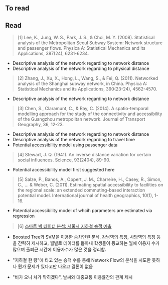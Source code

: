 ## To read

## Read

> [1] Lee, K., Jung, W. S., Park, J. S., & Choi, M. Y. (2008). Statistical analysis of the Metropolitan Seoul Subway System: Network structure and passenger flows. Physica A: Statistical Mechanics and its Applications, 387(24), 6231-6234.

- Descriptive analysis of the network regarding to network distance
- Descriptive analysis of the network regarding to physical distance

> [2] Zhang, J., Xu, X., Hong, L., Wang, S., & Fei, Q. (2011). Networked analysis of the Shanghai subway network, in China. Physica A: Statistical Mechanics and its Applications, 390(23-24), 4562-4570.

- Descriptive analysis of the network regarding to network distance

> [3] Chen, S., Claramunt, C., & Ray, C. (2014). A spatio-temporal modelling approach for the study of the connectivity and accessibility of the Guangzhou metropolitan network. Journal of Transport Geography, 36, 12-23.

- Descriptive analysis of the network regarding to network distance
- Descriptive analysis of the network regarding to travel time
- Potential accessibility model using passenger data

> [4] Stewart, J. Q. (1941). An inverse distance variation for certain social influences. Science, 93(2404), 89-90.

- Potential accessibility model first suggested here

> [5] Salze, P., Banos, A., Oppert, J. M., Charreire, H., Casey, R., Simon, C., ... & Weber, C. (2011). Estimating spatial accessibility to facilities on the regional scale: an extended commuting-based interaction potential model. International journal of health geographics, 10(1), 1-16.

- Potential accessibility model of whcih parameters are estimated via regression



> [6] [스마트 빅 데이터 분석: 서울시 지하철 승객 예측](http://147.46.67.254/wp-content/uploads/2015/07/smart%20bigdata%20analysis.pdf)  

- Boosted Tree와 SVM을 이용한 승차인원 분석. 강남역의 특징, 사당역의 특징 등을 간략히 제시하고, 월별로 데이터를 뽑아내 학생들이 등교하는 월에 이용자 수가 많으며 출퇴근 시간에 이용자수가 많은 것을 정리함.  

- "지하철 한 량"에 타고 있는 승객 수를 통해 Network Flow의 분석을 시도한 듯하나 뭔가 문제가 있다고만 나오고 결론이 없음  

- "비가 오니 차가 막히겠다", 날씨와 대중교통 이용률간의 관계 제시  